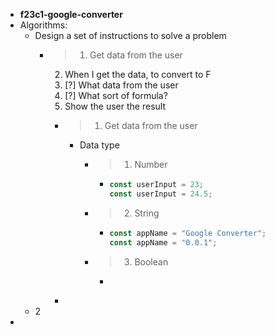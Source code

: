 - **f23c1-google-converter**
- Algorithms:
	- Design a set of instructions to solve a problem
		- >1. Get data from the user
		  2. When I get the data, to convert to F
		  3. [?] What data from the user
		  4. [?] What sort of formula?
		  5. Show the user the result
			- >1. Get data from the user
				- Data type
					- >1. Number
						- ```js
						  const userInput = 23;
						  const userInput = 24.5;
						  ```
					- >2. String
						- ```js
						  const appName = "Google Converter";
						  const appName = "0.0.1";
						  ```
					- >3. Boolean
						- ```js
						  ```
			-
	- 2
-